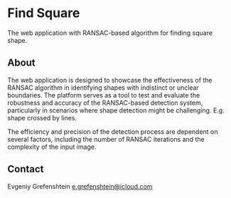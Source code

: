 # Find Square

The web application with RANSAC-based algorithm for finding square shape.

## About

The web application is designed to showcase the effectiveness of the RANSAC algorithm in identifying shapes with indistinct or unclear boundaries. The platform serves as a tool to test and evaluate the robustness and accuracy of the RANSAC-based detection system, particularly in scenarios where shape detection might be challenging. E.g. shape crossed by lines. 

The efficiency and precision of the detection process are dependent on several factors, including the number of RANSAC iterations and the complexity of the input image.

## Contact

Evgeniy Grefenshtein e.grefenshtein@icloud.com